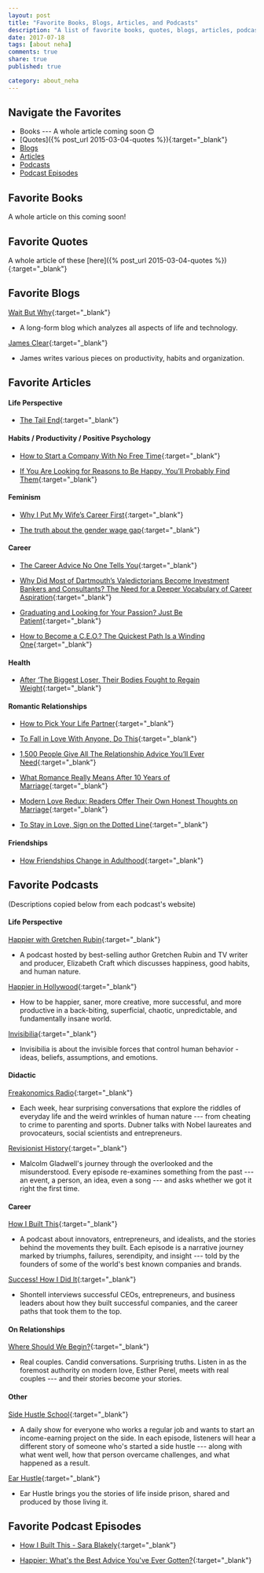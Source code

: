 ```yaml
---
layout: post
title: "Favorite Books, Blogs, Articles, and Podcasts"
description: "A list of favorite books, quotes, blogs, articles, podcasts, and podcast episodes"
date: 2017-07-18
tags: [about neha]
comments: true
share: true
published: true

category: about_neha
---
```


## Navigate the Favorites

* Books --- A whole article coming soon 😊
* [Quotes]({% post_url 2015-03-04-quotes %}){:target="_blank"}
* [Blogs](#favorite-blogs)
* [Articles](#favorite-articles)
* [Podcasts](#favorite-podcasts)
* [Podcast Episodes](#favorite-podcast-episodes)

## Favorite Books

A whole article on this coming soon! 

## Favorite Quotes

A whole article of these [here]({% post_url 2015-03-04-quotes %}){:target="_blank"}

## Favorite Blogs

[Wait But Why](https://waitbutwhy.com){:target="_blank"}
* A long-form blog which analyzes all aspects of life and technology.

[James Clear](http://jamesclear.com/articles){:target="_blank"}
* James writes various pieces on productivity, habits and organization. 

## Favorite Articles

#### Life Perspective

* [The Tail End](https://waitbutwhy.com/2015/12/the-tail-end.html){:target="_blank"}

#### Habits / Productivity / Positive Psychology
* [How to Start a Company With No Free Time](https://medium.com/startup-grind/how-to-start-a-company-with-no-free-time-b70fbe7b918a){:target="_blank"}

* [If You Are Looking for Reasons to Be Happy, You’ll Probably Find Them](https://www.becomingminimalist.com/look/){:target="_blank"}

#### Feminism
* [Why I Put My Wife’s Career First](https://www.theatlantic.com/magazine/archive/2015/10/why-i-put-my-wifes-career-first/403240/){:target="_blank"}

* [The truth about the gender wage gap](https://www.vox.com/2016/8/1/12108126/gender-wage-gap-explained-real){:target="_blank"}

#### Career
* [The Career Advice No One Tells You](https://qz.com/640112/the-career-advice-no-one-tells-you/){:target="_blank"}

* [Why Did Most of Dartmouth’s Valedictorians Become Investment Bankers and Consultants? The Need for a Deeper Vocabulary of Career Aspiration](http://calnewport.com/blog/2013/07/03/why-did-most-of-dartmouths-valedictorians-become-investment-bankers-and-consultants-the-need-for-a-deeper-vocabulary-of-career-aspiration/){:target="_blank"}

* [Graduating and Looking for Your Passion? Just Be Patient](https://www.nytimes.com/2016/06/05/jobs/graduating-and-looking-for-your-passion-just-be-patient.html){:target="_blank"}

* [How to Become a C.E.O.? The Quickest Path Is a Winding One](https://www.nytimes.com/2016/09/11/upshot/how-to-become-a-ceo-the-quickest-path-is-a-winding-one.html){:target="_blank"}

#### Health

* [After ‘The Biggest Loser, Their Bodies Fought to Regain Weight](https://www.nytimes.com/2016/05/02/health/biggest-loser-weight-loss.html){:target="_blank"}

#### Romantic Relationships 
* [How to Pick Your Life Partner](https://waitbutwhy.com/2014/02/pick-life-partner-part-2.html){:target="_blank"}

* [To Fall in Love With Anyone, Do This](https://www.nytimes.com/2015/01/11/fashion/modern-love-to-fall-in-love-with-anyone-do-this.html){:target="_blank"}

* [1,500 People Give All The Relationship Advice You’ll Ever Need](https://markmanson.net/relationship-advice){:target="_blank"}

* [What Romance Really Means After 10 Years of Marriage](https://www.thecut.com/2016/02/what-romance-means-after-10-years-of-marriage.html){:target="_blank"}

* [Modern Love Redux: Readers Offer Their Own Honest Thoughts on Marriage](https://www.nytimes.com/2015/07/20/fashion/modern-love-redux-readers-offer-their-own-honest-thoughts-on-marriage.html?smid=fb-nytimes&smtyp=cur&assetType=nyt_now){:target="_blank"} 

* [To Stay in Love, Sign on the Dotted Line](https://www.nytimes.com/2017/06/23/style/modern-love-to-stay-in-love-sign-on-the-dotted-line-36-questions.html){:target="_blank"}

#### Friendships

* [How Friendships Change in Adulthood](https://www.theatlantic.com/health/archive/2015/10/how-friendships-change-over-time-in-adulthood/411466/?utm_source=pocket&utm_medium=email&utm_campaign=pockethits){:target="_blank"}

## Favorite Podcasts

(Descriptions copied below from each podcast's website)

#### Life Perspective

[Happier with Gretchen Rubin](http://gretchenrubin.com/podcast/){:target="_blank"}
* A podcast hosted by best-selling author Gretchen Rubin and TV writer and producer, Elizabeth Craft which discusses happiness, good habits, and human nature.

[Happier in Hollywood](http://happierinhollywood.com/){:target="_blank"}
* How to be happier, saner, more creative, more successful, and more productive in a back-biting, superficial, chaotic, unpredictable, and fundamentally insane world.

[Invisibilia](http://www.npr.org/podcasts/510307/invisibilia){:target="_blank"}
* Invisibilia is about the invisible forces that control human behavior - ideas, beliefs, assumptions, and emotions. 

#### Didactic 
[Freakonomics Radio](freakonomics.com/archive/){:target="_blank"}
* Each week, hear surprising conversations that explore the riddles of everyday life and the weird wrinkles of human nature --- from cheating to crime to parenting and sports. Dubner talks with Nobel laureates and provocateurs, social scientists and entrepreneurs. 

[Revisionist History](revisionisthistory.com/){:target="_blank"}
* Malcolm Gladwell's journey through the overlooked and the misunderstood. Every episode re-examines something from the past --- an event, a person, an idea, even a song --- and asks whether we got it right the first time. 

#### Career 
[How I Built This](www.npr.org/podcasts/510313/how-i-built-this){:target="_blank"}
* A podcast about innovators, entrepreneurs, and idealists, and the stories behind the movements they built. Each episode is a narrative journey marked by triumphs, failures, serendipity, and insight --- told by the founders of some of the world's best known companies and brands. 

[Success! How I Did It](https://www.acast.com/howididit){:target="_blank"}
* Shontell interviews successful CEOs, entrepreneurs, and business leaders about how they built successful companies, and the career paths that took them to the top. 

#### On Relationships

[Where Should We Begin?](https://www.estherperel.com/podcast){:target="_blank"}
* Real couples. Candid conversations. Surprising truths. Listen in as the foremost authority on modern love, Esther Perel, meets with real couples --- and their stories become your stories.

#### Other
[Side Hustle School](https://sidehustleschool.com/){:target="_blank"}
* A daily show for everyone who works a regular job and wants to start an income-earning project on the side. In each episode, listeners will hear a different story of someone who's started a side hustle --- along with what went well, how that person overcame challenges, and what happened as a result.

[Ear Hustle](https://www.earhustlesq.com/){:target="_blank"}
* Ear Hustle brings you the stories of life inside prison, shared and produced by those living it. 

## Favorite Podcast Episodes

* [How I Built This - Sara Blakely](https://itunes.apple.com/us/podcast/how-i-built-this/id1150510297?mt=2&i=375191888){:target="_blank"}

* [Happier: What's the Best Advice You've Ever Gotten?](http://gretchenrubin.com/happiness_project/2016/06/podcast-70-best-advice/){:target="_blank"}
